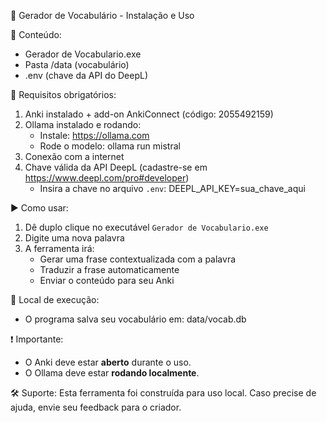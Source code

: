 🧠 Gerador de Vocabulário - Instalação e Uso

📁 Conteúdo:
- Gerador de Vocabulario.exe
- Pasta /data (vocabulário)
- .env (chave da API do DeepL)

📌 Requisitos obrigatórios:
1. Anki instalado + add-on AnkiConnect (código: 2055492159)
2. Ollama instalado e rodando:
   - Instale: https://ollama.com
   - Rode o modelo: ollama run mistral
3. Conexão com a internet
4. Chave válida da API DeepL (cadastre-se em https://www.deepl.com/pro#developer)
   - Insira a chave no arquivo `.env`:
     DEEPL_API_KEY=sua_chave_aqui

▶️ Como usar:
1. Dê duplo clique no executável `Gerador de Vocabulario.exe`
2. Digite uma nova palavra
3. A ferramenta irá:
   - Gerar uma frase contextualizada com a palavra
   - Traduzir a frase automaticamente
   - Enviar o conteúdo para seu Anki

📂 Local de execução:
- O programa salva seu vocabulário em: data/vocab.db

❗ Importante:
- O Anki deve estar **aberto** durante o uso.
- O Ollama deve estar **rodando localmente**.

🛠 Suporte:
Esta ferramenta foi construída para uso local. Caso precise de ajuda, envie seu feedback para o criador.

